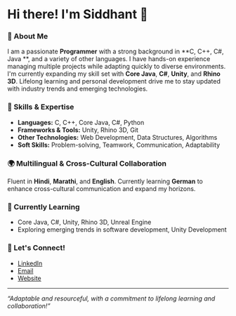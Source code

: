 # Hi there! I'm Siddhant 👋

### 🚀 About Me
I am a passionate **Programmer** with a strong background in **C, C++, C#, Java **, and a variety of other languages. I have hands-on experience managing multiple projects while adapting quickly to diverse environments. I'm currently expanding my skill set with **Core Java**, **C#**, **Unity**, and **Rhino 3D**. Lifelong learning and personal development drive me to stay updated with industry trends and emerging technologies.

### 🌟 Skills & Expertise
- **Languages:** C, C++, Core Java, C#, Python
- **Frameworks & Tools:** Unity, Rhino 3D, Git
- **Other Technologies:** Web Development, Data Structures, Algorithms
- **Soft Skills:** Problem-solving, Teamwork, Communication, Adaptability

### 🌍 Multilingual & Cross-Cultural Collaboration
Fluent in **Hindi**, **Marathi**, and **English**. Currently learning **German** to enhance cross-cultural communication and expand my horizons.

### 🌱 Currently Learning
- Core Java, C#, Unity, Rhino 3D, Unreal Engine 
- Exploring emerging trends in software development, Unity Development  

### 🤝 Let's Connect!
- [LinkedIn](https://linkedin.com/in/your-linkedin)
- [Email](mishrikotkar.siddhant@gmail.com)
- [Website](https://sidddhantjain.github.io/Siddhant_Website/)
---

_“Adaptable and resourceful, with a commitment to lifelong learning and collaboration!”_

<!--
**SidddhantJain/SidddhantJain** is a ✨ _special_ ✨ repository because its `README.md` (this file) appears on your GitHub profile.

Here are some ideas to get you started:

- 🔭 I’m currently working on ...
- 🌱 I’m currently learning ...
- 👯 I’m looking to collaborate on ...
- 🤔 I’m looking for help with ...
- 💬 Ask me about ...
- 📫 How to reach me: ...
- 😄 Pronouns: ...
- ⚡ Fun fact: ...
-->
